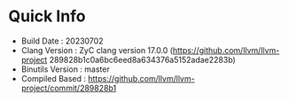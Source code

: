 # Quick Info
* Build Date : 20230702
* Clang Version : ZyC clang version 17.0.0 (https://github.com/llvm/llvm-project 289828b1c0a6bc6eed8a634376a5152adae2283b)
* Binutils Version : master
* Compiled Based : https://github.com/llvm/llvm-project/commit/289828b1

